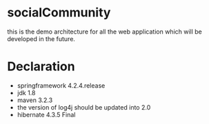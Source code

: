 # socialCommunity
this is the demo architecture for all the web application which will be developed in the future.

# Declaration

+ springframework 4.2.4.release
+ jdk 1.8
+ maven 3.2.3
+ the version of log4j should be updated into 2.0
+ hibernate 4.3.5 Final


